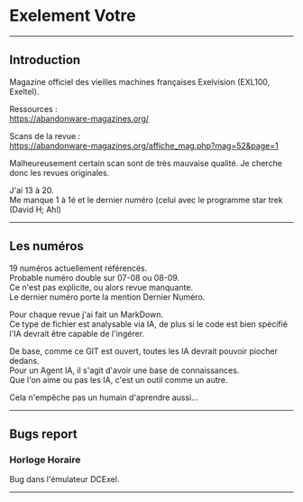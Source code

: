 # Exelement Votre

___
## Introduction

Magazine officiel des vieilles machines françaises Exelvision (EXL100, Exeltel).

Ressources : \
https://abandonware-magazines.org/

Scans de la revue : \
https://abandonware-magazines.org/affiche_mag.php?mag=52&page=1

Malheureusement certain scan sont de très mauvaise qualité.
Je cherche donc les revues originales.

J'ai 13 à 20.\
Me manque 1 à 1é et le dernier numéro (celui avec le programme star trek (David H; Ahl)

___
## Les numéros

19 numéros actuellement référencés.\
Probable numéro double sur 07-08 ou 08-09.\
Ce n'est pas explicite, ou alors revue manquante.\
Le dernier numéro porte la mention Dernier Numéro. 

Pour chaque revue j'ai fait un MarkDown.\
Ce type de fichier est analysable via IA, de plus si le code est bien spécifié l'IA devrait être capable de l'ingérer.

De base, comme ce GIT est ouvert, toutes les IA devrait pouvoir piocher dedans.\
Pour un Agent IA, il s'agit d'avoir une base de connaissances.\
Que l'on aime ou pas les IA, c'est un outil comme un autre.

Cela n'empêche pas un humain d'aprendre aussi...

___
## Bugs report

### Horloge Horaire
Bug dans l'émulateur DCExel.

___

